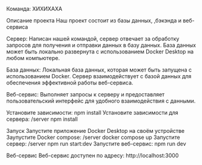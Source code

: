 Команда: ХИХИХАХА

Описание проекта Наш проект состоит из базы данных, ,бэкэнда и веб-сервиса

Сервер: Написан нашей командой, сервер отвечает за обработку запросов для получения и отправки данных в базу данных. База данных может быть локально развернута с использованием Docker Desktop на любом компьютере.

База данных: Локальная база данных, которая может быть запущена с использованием Docker. Сервер взаимодействует с базой данных для обеспечения эффективной работы веб-сервиса.

Веб-сервис: Выполняет запросы к серверу и предоставляет пользовательский интерфейс для удобного взаимодействия с данными.


Установите зависимости: npm install Установите зависимости для сервера: /server npm install

Запуск Запустите приложение Docker Desktop на своём устройстве Заупустите Docker compose: /server docker compose up Запустите сервер: /server npm run start:dev Запустите веб-сервис: npm run dev

Веб-сервис Веб-сервис доступен по адресу: http://localhost:3000
